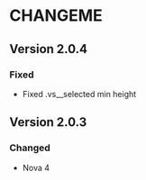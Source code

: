 # CHANGEME

## Version 2.0.4
### Fixed
- Fixed .vs__selected min height

## Version 2.0.3
### Changed
- Nova 4
